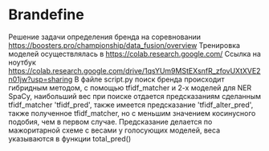 # Brandefine
Решение задачи определения бренда на соревновании https://boosters.pro/championship/data_fusion/overview
Тренировка моделей осуществлялась в https://colab.research.google.com/
Ссылка на ноутбук https://colab.research.google.com/drive/1qsYUm9MStEXsnfR_zfovUXtXVE2n01jw?usp=sharing
В файле script.py поиск бренда происходит гибридным методом, с помощью tfidf_matcher и 2-х моделей для NER SpaCy,
наибольший вес при поиске отдается предсказаниям сделанным tfidf_matcher 'tfidf_pred', также имеется предсказание
'tfidf_alter_pred', также полученное tfidf_matcher, но с меньшим значением косинусного  подобия, чем в первом случае.
Предсказание делается по мажоритарной схеме с весами у голосующих моделей, веса указываются в функции total_pred()

